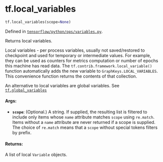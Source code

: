 <div itemscope itemtype="http://developers.google.com/ReferenceObject">
<meta itemprop="name" content="tf.local_variables" />
<meta itemprop="path" content="Stable" />
</div>

# tf.local_variables

``` python
tf.local_variables(scope=None)
```



Defined in [`tensorflow/python/ops/variables.py`](https://www.tensorflow.org/code/tensorflow/python/ops/variables.py).

Returns local variables.

Local variables - per process variables, usually not saved/restored to
checkpoint and used for temporary or intermediate values.
For example, they can be used as counters for metrics computation or
number of epochs this machine has read data.
The `tf.contrib.framework.local_variable()` function automatically adds the
new variable to `GraphKeys.LOCAL_VARIABLES`.
This convenience function returns the contents of that collection.

An alternative to local variables are global variables. See
<a href="../tf/global_variables.md"><code>tf.global_variables</code></a>

#### Args:

* <b>`scope`</b>: (Optional.) A string. If supplied, the resulting list is filtered
    to include only items whose `name` attribute matches `scope` using
    `re.match`. Items without a `name` attribute are never returned if a
    scope is supplied. The choice of `re.match` means that a `scope` without
    special tokens filters by prefix.


#### Returns:

A list of local `Variable` objects.